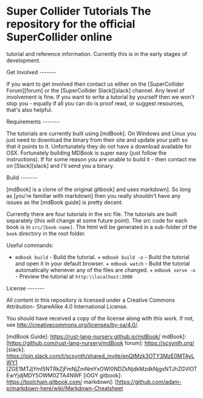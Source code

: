 # Super Collider Tutorials The repository for the official SuperCollider online
tutorial and reference information. Currently this is in the early stages of
development.

Get Involved -------

If you want to get involved then contact us either on the [SuperCollider
Forum][forum] or the [SuperCollider Slack][slack] channel. Any level of
involvement is fine. If you want to write a tutorial by yourself then we won't
stop you - equally if all you can do is proof read, or suggest resources, that's
also helpful.

Requirements -------

The tutorials are currently built using [mdBook]. On Windows and Linux you just
need to download the binary from their site and update your path so that it
points to it. Unfortunately they do not have a download available for OSX.
Fortunately building MDBook is super easy (just follow the instructions). If for
some reason you are unable to build it - then contact me on [Slack][slack] and
I'll send you a binary.

Build -------

[mdBook] is a clone of the original gitbook] and uses markdown]. So long as
[you're familiar with markdown] then you really shouldn't have any issues as the
[mdBook guide] is pretty decent.

Currently there are four tutorials in the src file. The tutorials are built
separately (this will change at some future point). The src code for each book
is in ```src/[book-name]```. The html will be generated in a sub-folder of the
```book``` directory in the root folder.

Useful commands:

+ ```mdbook build``` - Build the tutorial. + ```mdbook build -o``` - Build the
tutorial and open it in your default browser. + ```mdbook watch``` - Build the
tutorial automatically whenever any of the files are changed. + ```mdbook serve
-o``` - Preview the tutorial at ```http:\\localhost:3000```

License -------

All content in this repository is licensed under a Creative Commons Attribution-
ShareAlike 4.0 International License.

You should have received a copy of the license along with this work.  If not,
see <http://creativecommons.org/licenses/by-sa/4.0/>.

[mdBook Guide]: https://rust-lang-nursery.github.io/mdBook/ mdBook]:
[https://github.com/rust-lang-nursery/mdBook forum]: https://scsynth.org/
[slack]: https://join.slack.com/t/scsynth/shared_invite/enQtMzk3OTY3MzE0MTAyLWY1
[ZGE1MTJjYmI5NTRkZjFmNjZmNmYxOWI0NDZkNjdkMzdkNjgxNTJhZGVlOTEwYjdjMDY5OWM0ZTA4NWF
[iOGY gitbook]: https://toolchain.gitbook.com/ markdown]:
[https://github.com/adam-p/markdown-here/wiki/Markdown-Cheatsheet
